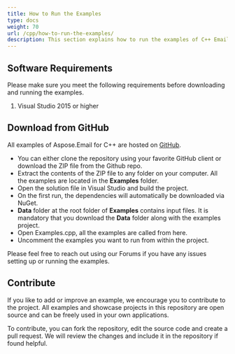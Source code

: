 ```yaml
---
title: How to Run the Examples
type: docs
weight: 70
url: /cpp/how-to-run-the-examples/
description: This section explains how to run the examples of C++ Email Parser Library from GitHub.
---
```


## **Software Requirements**
Please make sure you meet the following requirements before downloading and running the examples.

1. Visual Studio 2015 or higher
## **Download from GitHub**
All examples of Aspose.Email for C++ are hosted on [GitHub](https://github.com/aspose-email/Aspose.Email-for-C/).

- You can either clone the repository using your favorite GitHub client or download the ZIP file from the Github repo.
- Extract the contents of the ZIP file to any folder on your computer. All the examples are located in the **Examples** folder.
- Open the solution file in Visual Studio and build the project.
- On the first run, the dependencies will automatically be downloaded via NuGet.
- **Data** folder at the root folder of **Examples** contains input files. It is mandatory that you download the **Data** folder along with the examples project.
- Open Examples.cpp, all the examples are called from here.
- Uncomment the examples you want to run from within the project.

Please feel free to reach out using our Forums if you have any issues setting up or running the examples.
## **Contribute**
If you like to add or improve an example, we encourage you to contribute to the project. All examples and showcase projects in this repository are open source and can be freely used in your own applications.

To contribute, you can fork the repository, edit the source code and create a pull request. We will review the changes and include it in the repository if found helpful.
